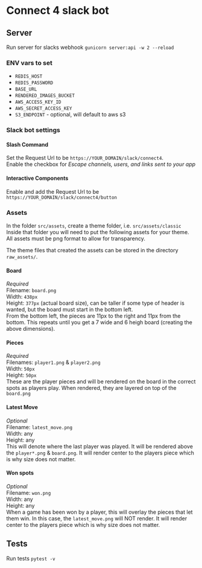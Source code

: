 # Connect 4 slack bot


## Server
Run server for slacks webhook `gunicorn server:api -w 2 --reload`

### ENV vars to set
- `REDIS_HOST`
- `REDIS_PASSWORD`
- `BASE_URL`
- `RENDERED_IMAGES_BUCKET`
- `AWS_ACCESS_KEY_ID`
- `AWS_SECRET_ACCESS_KEY`
- `S3_ENDPOINT` - optional, will default to aws s3

### Slack bot settings

#### Slash Command
Set the Request Url to be `https://YOUR_DOMAIN/slack/connect4`.  
Enable the checkbox for _Escape channels, users, and links sent to your app_  


#### Interactive Components
Enable and add the Request Url to be `https://YOUR_DOMAIN/slack/connect4/button`


### Assets

In the folder `src/assets`, create a theme folder, i.e. `src/assets/classic` Inside that folder you will need to put the following assets for your theme. All assets must be png format to allow for transparency.  

The theme files that created the assets can be stored in the directory `raw_assets/`.  

#### Board
_Required_  
Filename: `board.png`  
Width: `438px`  
Height: `377px` (actual board size), can be taller if some type of header is wanted, but the board must start in the bottom left.  
From the bottom left, the pieces are 11px to the right and 11px from the bottom. This repeats until you get a 7 wide and 6 heigh board (creating the above dimensions).

#### Pieces
_Required_  
Filenames: `player1.png` & `player2.png`  
Width: `50px`  
Height: `50px`  
These are the player pieces and will be rendered on the board in the correct spots as players play. When rendered, they are layered on top of the `board.png`

#### Latest Move
_Optional_  
Filename: `latest_move.png`  
Width: any  
Height: any  
This will denote where the last player was played. It will be rendered above the `player*.png` & `board.png`. It will render center to the players piece which is why size does not matter.

#### Won spots
_Optional_  
Filename: `won.png`  
Width: any  
Height: any  
When a game has been won by a player, this will overlay the pieces that let them win. In this case, the `latest_move.png` will NOT render. It will render center to the players piece which is why size does not matter.  

## Tests
Run tests `pytest -v`  
